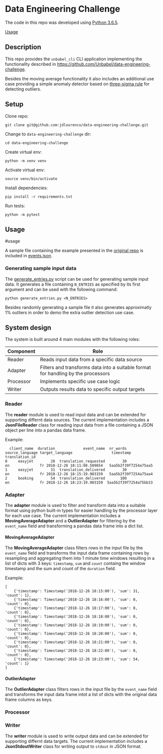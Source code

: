 # Data Engineering Challenge

The code in this repo was developed using [Python 3.6.5](https://www.python.org/downloads/release/python-365/).

[Usage](#usage)

## Description

This repo provides the `unbabel_cli` CLI application implementing the functionality described in https://github.com/Unbabel/data-engineering-challenge.

Besides the moving average functionality it also includes an additional use case providing a simple anomaly detector based on [three-sigma rule](https://en.wikipedia.org/wiki/68%E2%80%9395%E2%80%9399.7_rule) for detecting outliers.


## Setup

Clone repo:

`
git clone git@github.com:jdlourenco/data-engineering-challenge.git
`

Change to `data-engineering-challenge` dir:

`
cd data-engineering-challenge
`

Create virtual env:

`
python -m venv venv
`

Activate virtual env:

`
source venv/bin/activate
`

Install dependencies:

`
pip install -r requirements.txt
`

Run tests:

`
python -m pytest
`

## Usage

#usage


A sample file containing the example presented in the [original repo](https://github.com/Unbabel/data-engineering-challenge) is included in [events.json](events.json).

### Generating sample input data

The [generate_entries.py](generate_entries.py) script can be used for generating sample input data. It generates a file containing `N_ENTRIES` as specified by its first argument and can be used with the following command:

`python generate_entries.py <N_ENTRIES>`

Besides randomly generating a sample file it also generates approximatly 1% outliers in order to demo the extra outlier detection use case.


## System design

The system is built around 4 main modules with the following roles:

| Component | Role                                                                              |
| --------- | ----------------------------------------------------------------------------------|
| Reader    | Reads input data from a specific data source                                      |
| Adapter   | Filters and transforms data into a suitable format for handling by the processors |
| Processor | Implements specific use case logic                                                |
| Writer    | Outputs results data to specific output targets                                   |

### Reader
The **reader** module is used to read input data and can be extended for supporting differnt
data sources. The current implementation includes a **JsonFileReader** class for reading
input data from a file containing a JSON object per line into a pandas data frame.

Example:
```
  client_name  duration             event_name  nr_words source_language target_language                  timestamp         translation_id
0     easyjet        20  translation_requested        30              en              fr 2018-12-26 18:11:08.509654   5aa5b2f39f7254a75aa5
1     easyjet        31  translation_delivered        30              en              fr 2018-12-26 18:15:19.903159   5aa5b2f39f7254a75aa4
2     booking        54  translation_delivered       100              en              fr 2018-12-26 18:23:19.903159  5aa5b2f39f7254a75bb33
```

### Adapter
The **adapter** module is used to filter and transform data into a suitable format using python
built-in types for easier handling by the processor layer for each use case. The current
implementation includes a **MovingAverageAdapter** and a **OutlierAdapter** for filtering by
the `event_name` field and transforming a pandas data frame into a dict list.

#### MovingAverageAdapter
The **MovingAverageAdapter** class filters rows in the input file by the `event_name` field
and transforms the input data frame containing rows by resampling and aggregating them into
1 minute time windows resulting in a list of dicts with 3 keys: `timestamp`, `sum` and `count`
containg the window timestamp and the sum and count of the `duration` field.

Example:
```
[
	{'timestamp': Timestamp('2018-12-26 18:15:00'), 'sum': 31, 'count': 1},
	{'timestamp': Timestamp('2018-12-26 18:16:00'), 'sum': 0,  'count': 0},
	{'timestamp': Timestamp('2018-12-26 18:17:00'), 'sum': 0,  'count': 0},
	{'timestamp': Timestamp('2018-12-26 18:18:00'), 'sum': 0,  'count': 0},
	{'timestamp': Timestamp('2018-12-26 18:19:00'), 'sum': 0,  'count': 0},
	{'timestamp': Timestamp('2018-12-26 18:20:00'), 'sum': 0,  'count': 0},
	{'timestamp': Timestamp('2018-12-26 18:21:00'), 'sum': 0,  'count': 0},
	{'timestamp': Timestamp('2018-12-26 18:22:00'), 'sum': 0,  'count': 0},
	{'timestamp': Timestamp('2018-12-26 18:23:00'), 'sum': 54, 'count': 1}
]
```

#### OutlierAdapter
The **OutlierAdapter** class filters rows in the input file by the `event_name` field
and transforms the input data frame intot a list of dicts with the original data frame
columns as keys.

### Processor

### Writer
The **writer** module is used to write output data and can be extended for supporting differnt
data targets. The current implementation includes a **JsonStdoutWriter** class for writing
output to `stdout` in JSON format.

